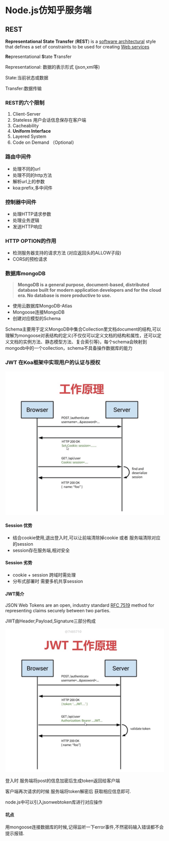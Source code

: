 # Node.js仿知乎服务端

## REST

 **Representational State Transfer** \(**REST**\) is a [software architectural](https://en.wikipedia.org/wiki/Software_architecture) style that defines a set of constraints to be used for creating [Web services](https://en.wikipedia.org/wiki/Web_service)

**Re**presentational **S**tate **T**ransfer

Representational: 数据的表示形式 \(json,xml等\)

State:当前状态或数据

Transfer:数据传输

### REST的六个限制

1. Client-Server 
2. Stateless 用户会话信息保存在客户端
3. Cacheability 
4. **Uniform Interface**
5. Layered System
6. Code on Demand （Optional）

### 路由中间件

* 处理不同的url
* 处理不同的http方法
* 解析url上的参数
* koa:prefix,多中间件

### 控制器中间件

* 处理HTTP请求参数
* 处理业务逻辑
* 发送HTTP响应

### HTTP OPTION的作用

* 检测服务器支持的请求方法 \(对应返回头的ALLOW子段\)
* CORS的预检请求

### 数据库**m**ongoDB

> **MongoDB is a general purpose, document-based, distributed database built for modern application developers and for the cloud era. No database is more productive to use.**

* 使用云数据库MongoDB-Atlas
* Mongoose连接MongoDB 
* 创建对应模型的Schema 

Schema主要用于定义MongoDB中集合Collection里文档document的结构,可以理解为mongoose对表结构的定义\(不仅仅可以定义文档的结构和属性，还可以定义文档的实例方法、静态模型方法、复合索引等\)，每个schema会映射到mongodb中的一个collection，schema不具备操作数据库的能力



### JWT 在Koa框架中实现用户的认证与授权

![Session&#x8BA4;&#x8BC1;](.gitbook/assets/p-o7grtmiw3m-yfy38-11px.png)

#### Session 优势

* 结合cookie使用,退出登入时,可以让前端清除掉cookie 或者 服务端清除对应的session
* session存在服务端,相对安全

#### Session 劣势

* cookie + session 跨域时需处理
* 分布式部署时 需要多机共享session

#### JWT简介

JSON Web Tokens are an open, industry standard [RFC 7519](https://tools.ietf.org/html/rfc7519) method for representing claims securely between two parties.

JWT由Header,Payload,Signature三部分构成

![JWT&#x8BA4;&#x8BC1;](.gitbook/assets/usd-h6exql7m5-s1fx9y2.png)

登入时 服务端将post的信息加密后生成token返回给客户端

客户端再次请求的时候 服务端将token解密后 获取相应信息即可.

node.js中可以引入jsonwebtoken库进行对应操作











#### 坑点

用mongoose连接数据库的时候,记得监听一下error事件,不然密码输入错误都不会提示报错.





